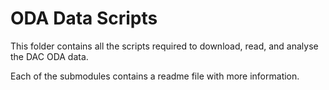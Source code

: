 # ODA Data Scripts

This folder contains all the scripts required to download, read, and analyse the DAC ODA data.

Each of the submodules contains a readme file with more information.